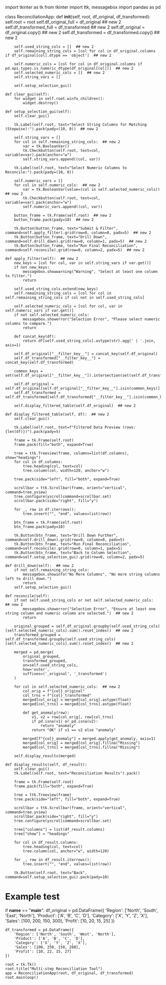 import tkinter as tk
from tkinter import ttk, messagebox
import pandas as pd


class ReconciliationApp:
    def __init__(self, root, df_original, df_transformed):
        self.root = root
        self.df_original_full = df_original  ## new 2
        self.df_transformed_full = df_transformed  ## new 2
        self.df_original = df_original.copy()  ## new 2
        self.df_transformed = df_transformed.copy()  ## new 2

        self.used_string_cols = []  ## new 2
        self.remaining_string_cols = [col for col in df_original.columns if df_original[col].dtype == 'object']  ## new 2

        self.numeric_cols = [col for col in df_original.columns if pd.api.types.is_numeric_dtype(df_original[col])]  ## new 2
        self.selected_numeric_cols = []  ## new 2
        self.string_vars = []

        self.setup_selection_gui()

    def clear_gui(self):
        for widget in self.root.winfo_children():
            widget.destroy()

    def setup_selection_gui(self):
        self.clear_gui()

        tk.Label(self.root, text="Select String Columns for Matching (Stepwise):").pack(pady=(10, 0))  ## new 2

        self.string_vars = []
        for col in self.remaining_string_cols:  ## new 2
            var = tk.BooleanVar()
            tk.Checkbutton(self.root, text=col, variable=var).pack(anchor="w")
            self.string_vars.append((col, var))

        tk.Label(self.root, text="Select Numeric Columns to Reconcile:").pack(pady=(10, 0))

        self.numeric_vars = []
        for col in self.numeric_cols:  ## new 2
            var = tk.BooleanVar(value=(col in self.selected_numeric_cols))  ## new 2
            tk.Checkbutton(self.root, text=col, variable=var).pack(anchor="w")
            self.numeric_vars.append((col, var))

        button_frame = tk.Frame(self.root)  ## new 2
        button_frame.pack(pady=10)  ## new 2

        tk.Button(button_frame, text="Submit & Filter", command=self.apply_filter).grid(row=0, column=0, padx=5)  ## new 2
        tk.Button(button_frame, text="Drill Down", command=self.drill_down).grid(row=0, column=1, padx=5)  ## new 2
        tk.Button(button_frame, text="Run Final Reconciliation", command=self.reconcile).grid(row=0, column=2, padx=5)  ## new 2

    def apply_filter(self):  ## new 2
        new_keys = [col for col, var in self.string_vars if var.get()]
        if not new_keys:
            messagebox.showwarning("Warning", "Select at least one column to filter.")
            return

        self.used_string_cols.extend(new_keys)
        self.remaining_string_cols = [col for col in self.remaining_string_cols if col not in self.used_string_cols]

        self.selected_numeric_cols = [col for col, var in self.numeric_vars if var.get()]
        if not self.selected_numeric_cols:
            messagebox.showerror("Selection Error", "Please select numeric columns to compare.")
            return

        def concat_key(df):
            return df[self.used_string_cols].astype(str).agg(' | '.join, axis=1)

        self.df_original["__filter_key__"] = concat_key(self.df_original)
        self.df_transformed["__filter_key__"] = concat_key(self.df_transformed)

        common_keys = set(self.df_original["__filter_key__"]).intersection(set(self.df_transformed["__filter_key__"]))

        self.df_original = self.df_original[self.df_original["__filter_key__"].isin(common_keys)].copy()
        self.df_transformed = self.df_transformed[self.df_transformed["__filter_key__"].isin(common_keys)].copy()

        self.display_filtered_table(self.df_original)  ## new 2

    def display_filtered_table(self, df):  ## new 2
        self.clear_gui()

        tk.Label(self.root, text=f"Filtered Data Preview (rows: {len(df)})").pack(pady=5)

        frame = tk.Frame(self.root)
        frame.pack(fill="both", expand=True)

        tree = ttk.Treeview(frame, columns=list(df.columns), show="headings")
        for col in df.columns:
            tree.heading(col, text=col)
            tree.column(col, width=120, anchor="w")

        tree.pack(side="left", fill="both", expand=True)

        scrollbar = ttk.Scrollbar(frame, orient="vertical", command=tree.yview)
        tree.configure(yscrollcommand=scrollbar.set)
        scrollbar.pack(side="right", fill="y")

        for _, row in df.iterrows():
            tree.insert("", "end", values=list(row))

        btn_frame = tk.Frame(self.root)
        btn_frame.pack(pady=10)

        tk.Button(btn_frame, text="Drill Down Further", command=self.drill_down).grid(row=0, column=0, padx=5)
        tk.Button(btn_frame, text="Run Final Reconciliation", command=self.reconcile).grid(row=0, column=1, padx=5)
        tk.Button(btn_frame, text="Back to Column Selection", command=self.setup_selection_gui).grid(row=0, column=2, padx=5)

    def drill_down(self):  ## new 2
        if not self.remaining_string_cols:
            messagebox.showinfo("No More Columns", "No more string columns left to drill down.")
            return
        self.setup_selection_gui()

    def reconcile(self):
        if not self.used_string_cols or not self.selected_numeric_cols:  ## new 2
            messagebox.showerror("Selection Error", "Ensure at least one string column and numeric column are selected.")  ## new 2
            return

        original_grouped = self.df_original.groupby(self.used_string_cols)[self.selected_numeric_cols].sum().reset_index()  ## new 2
        transformed_grouped = self.df_transformed.groupby(self.used_string_cols)[self.selected_numeric_cols].sum().reset_index()  ## new 2

        merged = pd.merge(
            original_grouped,
            transformed_grouped,
            on=self.used_string_cols,
            how='outer',
            suffixes=('_original', '_transformed')
        )

        for col in self.selected_numeric_cols:  ## new 2
            col_orig = f"{col}_original"
            col_trns = f"{col}_transformed"
            merged[col_orig] = merged[col_orig].astype(float)
            merged[col_trns] = merged[col_trns].astype(float)

            def get_anomaly(row):
                v1, v2 = row[col_orig], row[col_trns]
                if pd.isna(v1) or pd.isna(v2):
                    return "anomaly"
                return "OK" if v1 == v2 else "anomaly"

            merged[f"{col}_anomaly"] = merged.apply(get_anomaly, axis=1)
            merged[col_orig] = merged[col_orig].fillna("Missing")
            merged[col_trns] = merged[col_trns].fillna("Missing")

        self.display_results(merged)

    def display_results(self, df_result):
        self.clear_gui()
        tk.Label(self.root, text="Reconciliation Results").pack()

        frame = tk.Frame(self.root)
        frame.pack(fill="both", expand=True)

        tree = ttk.Treeview(frame)
        tree.pack(side="left", fill="both", expand=True)

        scrollbar = ttk.Scrollbar(frame, orient="vertical", command=tree.yview)
        scrollbar.pack(side="right", fill="y")
        tree.configure(yscrollcommand=scrollbar.set)

        tree["columns"] = list(df_result.columns)
        tree["show"] = "headings"

        for col in df_result.columns:
            tree.heading(col, text=col)
            tree.column(col, anchor="w", width=120)

        for _, row in df_result.iterrows():
            tree.insert("", "end", values=list(row))

        tk.Button(self.root, text="Back", command=self.setup_selection_gui).pack(pady=10)


# Example test
if __name__ == "__main__":
    df_original = pd.DataFrame({
        'Region': ['North', 'South', 'East', 'North'],
        'Product': ['A', 'B', 'C', 'D'],
        'Category': ['X', 'Y', 'Z', 'X'],
        'Sales': [100, 200, 150, 300],
        'Profit': [10, 20, 15, 25]
    })

    df_transformed = pd.DataFrame({
        'Region': ['North', 'South', 'West', 'North'],
        'Product': ['A', 'B', 'C', 'D'],
        'Category': ['X', 'Y', 'Z', 'X'],
        'Sales': [100, 250, 150, 280],
        'Profit': [10, 22, 15, 27]
    })

    root = tk.Tk()
    root.title("Multi-step Reconciliation Tool")
    app = ReconciliationApp(root, df_original, df_transformed)
    root.mainloop()

<!---
AditiKollur/AditiKollur is a ✨ special ✨ repository because its `README.md` (this file) appears on your GitHub profile.
You can click the Preview link to take a look at your changes.
--->
